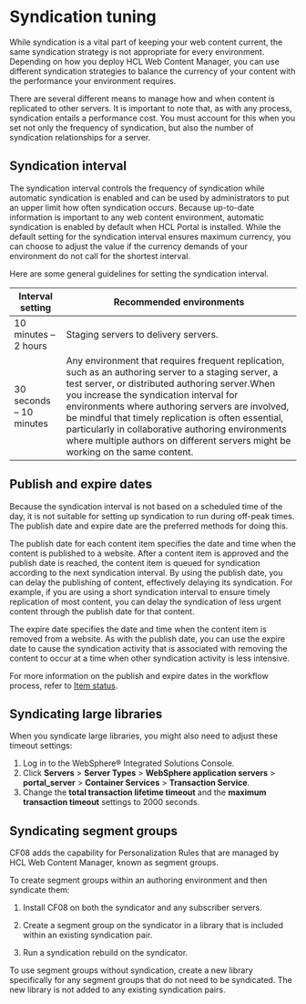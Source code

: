 # Syndication tuning

While syndication is a vital part of keeping your web content current, the same syndication strategy is not appropriate for every environment. Depending on how you deploy HCL Web Content Manager, you can use different syndication strategies to balance the currency of your content with the performance your environment requires.

There are several different means to manage how and when content is replicated to other servers. It is important to note that, as with any process, syndication entails a performance cost. You must account for this when you set not only the frequency of syndication, but also the number of syndication relationships for a server.

## Syndication interval

The syndication interval controls the frequency of syndication while automatic syndication is enabled and can be used by administrators to put an upper limit how often syndication occurs. Because up-to-date information is important to any web content environment, automatic syndication is enabled by default when HCL Portal is installed. While the default setting for the syndication interval ensures maximum currency, you can choose to adjust the value if the currency demands of your environment do not call for the shortest interval.

Here are some general guidelines for setting the syndication interval.

|Interval setting|Recommended environments|
|----------------|------------------------|
|10 minutes – 2 hours|Staging servers to delivery servers.|
|30 seconds – 10 minutes|Any environment that requires frequent replication, such as an authoring server to a staging server, a test server, or distributed authoring server.When you increase the syndication interval for environments where authoring servers are involved, be mindful that timely replication is often essential, particularly in collaborative authoring environments where multiple authors on different servers might be working on the same content.|

## Publish and expire dates

Because the syndication interval is not based on a scheduled time of the day, it is not suitable for setting up syndication to run during off-peak times. The publish date and expire date are the preferred methods for doing this.

The publish date for each content item specifies the date and time when the content is published to a website. After a content item is approved and the publish date is reached, the content item is queued for syndication according to the next syndication interval. By using the publish date, you can delay the publishing of content, effectively delaying its syndication. For example, if you are using a short syndication interval to ensure timely replication of most content, you can delay the syndication of less urgent content through the publish date for that content.

The expire date specifies the date and time when the content item is removed from a website. As with the publish date, you can use the expire date to cause the syndication activity that is associated with removing the content to occur at a time when other syndication activity is less intensive.

For more information on the publish and expire dates in the workflow process, refer to [Item status](../../wcm_authoring/authoring_portlet/change_management/workflow/wcm_managing_workflow_status.md).

## Syndicating large libraries

When you syndicate large libraries, you might also need to adjust these timeout settings:

1.  Log in to the WebSphere® Integrated Solutions Console.
2.  Click **Servers** \> **Server Types** \> **WebSphere application servers** \> **portal\_server** \> **Container Services** \> **Transaction Service**.
3.  Change the **total transaction lifetime timeout** and the **maximum transaction timeout** settings to 2000 seconds.

## Syndicating segment groups

CF08 adds the capability for Personalization Rules that are managed by HCL Web Content Manager, known as segment groups.

To create segment groups within an authoring environment and then syndicate them:

1.  Install CF08 on both the syndicator and any subscriber servers.

2.  Create a segment group on the syndicator in a library that is included within an existing syndication pair.

3.  Run a syndication rebuild on the syndicator.


To use segment groups without syndication, create a new library specifically for any segment groups that do not need to be syndicated. The new library is not added to any existing syndication pairs.


